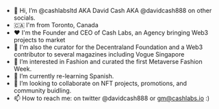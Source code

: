- 👋 Hi, I’m @cashlabsltd AKA David Cash AKA @davidcash888 on other socials. 
- 🇨🇦 I'm from Toronto, Canada 
- ❤️ I'm the Founder and CEO of Cash Labs, an Agency bringing Web3 projects to market
- 🤌 I'm also the curator for the Decentraland Foundation and a Web3 contributor to several magazines including Vogue Singapore 
- 👀 I’m interested in Fashion and curated the first Metaverse Fashion Week. 
- 🌱 I’m currently re-learning Spanish.
- 💞️ I’m looking to collaborate on NFT projects, promotions, and community buidling. 
- 📫 How to reach me: on twitter @davidcash888 or gm@cashlabs.io :)

<!---
cashlabsltd/cashlabsltd is a ✨ special ✨ repository because its `README.md` (this file) appears on your GitHub profile.
You can click the Preview link to take a look at your changes.
--->
